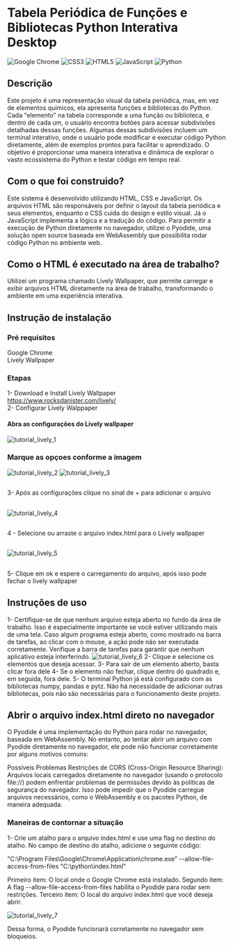 # Tabela Periódica de Funções e Bibliotecas Python Interativa Desktop
![Google Chrome](https://img.shields.io/badge/Google%20Chrome-4285F4?style=for-the-badge&logo=GoogleChrome&logoColor=white)
![CSS3](https://img.shields.io/badge/css3-%231572B6.svg?style=for-the-badge&logo=css3&logoColor=white)
![HTML5](https://img.shields.io/badge/html5-%23E34F26.svg?style=for-the-badge&logo=html5&logoColor=white)
![JavaScript](https://img.shields.io/badge/javascript-%23323330.svg?style=for-the-badge&logo=javascript&logoColor=%23F7DF1E)
![Python](https://img.shields.io/badge/python-3670A0?style=for-the-badge&logo=python&logoColor=ffdd54)
## Descrição

Este projeto é uma representação visual da tabela periódica, mas, em vez de elementos químicos, ela apresenta funções e bibliotecas do Python. Cada "elemento" na tabela corresponde a uma função ou biblioteca, e dentro de cada um, o usuário encontra botões para acessar subdivisões detalhadas dessas funções. Algumas dessas subdivisões incluem um terminal interativo, onde o usuário pode modificar e executar código Python diretamente, além de exemplos prontos para facilitar o aprendizado. O objetivo é proporcionar uma maneira interativa e dinâmica de explorar o vasto ecossistema do Python e testar código em tempo real.

## Com o que foi construido?
Este sistema é desenvolvido utilizando HTML, CSS e JavaScript. Os arquivos HTML são responsáveis por definir o layout da tabela periódica e seus elementos, enquanto o CSS cuida do design e estilo visual. Já o JavaScript implementa a lógica e a tradução do código. Para permitir a execução de Python diretamente no navegador, utilizei o Pyodide, uma solução open source baseada em WebAssembly que possibilita rodar código Python no ambiente web.

## Como o HTML é executado na área de trabalho?
Utilizei um programa chamado Lively Wallpaper, que permite carregar e exibir arquivos HTML diretamente na área de trabalho, transformando o ambiente em uma experiência interativa.


## Instrução de instalação

### Pré requisitos

Google Chrome<br>
Lively Wallpaper

### Etapas
1- Download e Install Lively Wallpaper<br>
https://www.rocksdanister.com/lively/<br>
2- Configurar Lively Walppaper
#### Abra as configurações do Lively wallpaper
![tutorial_lively_1](https://github.com/user-attachments/assets/79c378e1-3df7-4769-996b-e6a346804f7f)
### Marque as opçoes conforme a imagem
![tutorial_lively_2](https://github.com/user-attachments/assets/6cad62ef-614c-46d8-87be-9cfc3908e9b2)
![tutorial_lively_3](https://github.com/user-attachments/assets/7a78d1d6-260b-456b-a261-8b11542c4a63)
##
3- Após as configurações clique no sinal de + para adicionar o arquivo
##
![tutorial_lively_4](https://github.com/user-attachments/assets/5fb15f86-11b5-4701-8f3b-12bd60153a5d)
##
4 - Selecione ou arraste o arquivo index.html para o Lively wallpaper
##
![tutorial_lively_5](https://github.com/user-attachments/assets/3740c0be-8dee-48a4-bce1-892df381de7b)
##
5- Clique em ok e espere o carregamento do arquivo, após isso pode fechar o lively wallpaper
## Instruções de uso
1- Certifique-se de que nenhum arquivo esteja aberto no fundo da área de trabalho. Isso é especialmente importante se você estiver utilizando mais de uma tela. Caso algum programa esteja aberto, como mostrado na barra de tarefas, ao clicar com o mouse, a ação pode não ser executada corretamente. Verifique a barra de tarefas para garantir que nenhum aplicativo esteja interferindo.
![tutorial_lively_6](https://github.com/user-attachments/assets/5412ad5e-cfa8-4093-9cb0-97f7e3a3821a)
2- Clique e selecione os elementos que deseja acessar.
3- Para sair de um elemento aberto, basta clicar fora dele
4- Se o elemento não fechar, clique dentro do quadrado e, em seguida, fora dele.
5- O terminal Python já está configurado com as bibliotecas numpy, pandas e pytz. Não há necessidade de adicionar outras bibliotecas, pois não são necessárias para o funcionamento deste projeto.
## Abrir o arquivo index.html direto no navegador
O Pyodide é uma implementação do Python para rodar no navegador, baseada em WebAssembly. No entanto, ao tentar abrir um arquivo com Pyodide diretamente no navegador, ele pode não funcionar corretamente por alguns motivos comuns:

Possíveis Problemas
Restrições de CORS (Cross-Origin Resource Sharing): Arquivos locais carregados diretamente no navegador (usando o protocolo file://) podem enfrentar problemas de permissões devido às políticas de segurança do navegador. Isso pode impedir que o Pyodide carregue arquivos necessários, como o WebAssembly e os pacotes Python, de maneira adequada.
### Maneiras de contornar a situação

1- Crie um atalho para o arquivo index.html e use uma flag no destino do atalho.
No campo de destino do atalho, adicione o seguinte código:

"C:\Program Files\Google\Chrome\Application\chrome.exe" --allow-file-access-from-files "C:\python\index.html"

Primeiro item: O local onde o Google Chrome está instalado.
Segundo item: A flag --allow-file-access-from-files habilita o Pyodide para rodar sem restrições.
Terceiro item: O local do arquivo index.html que você deseja abrir.

![tutorial_lively_7](https://github.com/user-attachments/assets/c973b773-a8eb-40c0-af5b-30c254e8f0fe)

Dessa forma, o Pyodide funcionará corretamente no navegador sem bloqueios.



